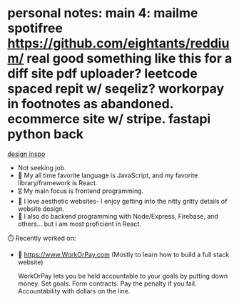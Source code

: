 # personal notes: main 4: mailme spotifree https://github.com/eightants/reddium/ real good something like this for a diff site pdf uploader? leetcode spaced repit w/ seqeliz? workorpay in footnotes as abandoned. ecommerce site w/ stripe. fastapi python back
[design inspo](https://www.makerpad.co/)
- Not seeking job.
- 👀 My all time favorite language is JavaScript, and my favorite library/framework is React. 
- 🎖️ My main focus is frontend programming. 
- 🦢 I love aesthetic websites- I enjoy getting into the nitty gritty details of website design.
- 🥪 I also do backend programming with Node/Express, Firebase, and others... but I am most proficient in React. 

 ⏱️ Recently worked on: 
- 🔨 https://www.WorkOrPay.com (Mostly to learn how to build a full stack website)

  WorkOrPay lets you be held accountable to your goals by putting down money. Set goals. Form contracts. Pay the penalty if you fail. Accountability with dollars on the line.
<!---
wc2184/wc2184 is a ✨ special ✨ repository because its `README.md` (this file) appears on your GitHub profile.
You can click the Preview link to take a look at your changes.
--->
